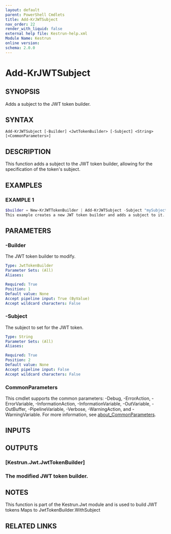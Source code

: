 ```yaml
---
layout: default
parent: PowerShell Cmdlets
title: Add-KrJWTSubject
nav_order: 22
render_with_liquid: false
external help file: Kestrun-help.xml
Module Name: Kestrun
online version:
schema: 2.0.0
---
```


# Add-KrJWTSubject

## SYNOPSIS
Adds a subject to the JWT token builder.

## SYNTAX

```
Add-KrJWTSubject [-Builder] <JwtTokenBuilder> [-Subject] <String> [<CommonParameters>]
```

## DESCRIPTION
This function adds a subject to the JWT token builder, allowing for the specification of the token's subject.

## EXAMPLES

### EXAMPLE 1
```powershell
$builder = New-KrJWTTokenBuilder | Add-KrJWTSubject -Subject "mySubject"
This example creates a new JWT token builder and adds a subject to it.
```

## PARAMETERS

### -Builder
The JWT token builder to modify.

```yaml
Type: JwtTokenBuilder
Parameter Sets: (All)
Aliases:

Required: True
Position: 1
Default value: None
Accept pipeline input: True (ByValue)
Accept wildcard characters: False
```

### -Subject
The subject to set for the JWT token.

```yaml
Type: String
Parameter Sets: (All)
Aliases:

Required: True
Position: 2
Default value: None
Accept pipeline input: False
Accept wildcard characters: False
```

### CommonParameters
This cmdlet supports the common parameters: -Debug, -ErrorAction, -ErrorVariable, -InformationAction, -InformationVariable, -OutVariable, -OutBuffer, -PipelineVariable, -Verbose, -WarningAction, and -WarningVariable. For more information, see [about_CommonParameters](http://go.microsoft.com/fwlink/?LinkID=113216).

## INPUTS

## OUTPUTS

### [Kestrun.Jwt.JwtTokenBuilder]
### The modified JWT token builder.
## NOTES
This function is part of the Kestrun.Jwt module and is used to build JWT tokens
Maps to JwtTokenBuilder.WithSubject

## RELATED LINKS
